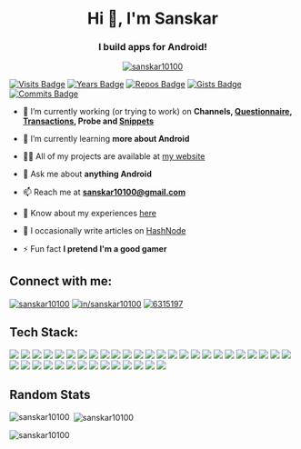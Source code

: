 <h1 align="center">Hi 👋, I'm Sanskar</h1>
<h3 align="center">I build apps for Android!</h3>

<p align="center"> <a href="https://github.com/ryo-ma/github-profile-trophy"><img src="https://github-profile-trophy.vercel.app/?username=sanskar10100&theme=dracula" alt="sanskar10100" /></a> </p>

[![Visits Badge](https://badges.pufler.dev/visits/sanskar10100/sanskar10100)](https://badges.pufler.dev)
[![Years Badge](https://badges.pufler.dev/years/sanskar10100)](https://badges.pufler.dev)
[![Repos Badge](https://badges.pufler.dev/repos/sanskar10100)](https://badges.pufler.dev)
[![Gists Badge](https://badges.pufler.dev/gists/sanskar10100)](https://badges.pufler.dev)
[![Commits Badge](https://badges.pufler.dev/commits/monthly/sanskar10100)](https://badges.pufler.dev)

- 🔭 I’m currently working (or trying to work) on **Channels, [Questionnaire](https://github.com/sanskar10100/Questionnaire), [Transactions](https://github.com/sanskar10100/Transactions), Probe and [Snippets](https://github.com/SnippetsDev)**

- 🌱 I’m currently learning **more about Android**

- 👨‍💻 All of my projects are available at [my website](https://sanskar10100.github.io)

- 💬 Ask me about **anything Android**

- 📫 Reach me at **sanskar10100@gmail.com**

- 📄 Know about my experiences [here](https://drive.google.com/file/d/127Ve1Db8-BGBK0l14024-r4auLbUwYmI/view)

- 📝 I occasionally write articles on [HashNode](https://sanskar10100.hashnode.dev)

- ⚡ Fun fact **I pretend I'm a good gamer**

<h2 align="left">Connect with me:</h3>
<p align="left">
<a href="https://twitter.com/sanskar10100" target="blank"><img align="center" src="https://img.shields.io/badge/Twitter-1DA1F2?style=for-the-badge&logo=twitter&logoColor=white" alt="sanskar10100"/></a>
<a href="https://linkedin.com/in/sanskar10100" target="blank"><img align="center" src="https://img.shields.io/badge/LinkedIn-0077B5?style=for-the-badge&logo=linkedin&logoColor=white" alt="in/sanskar10100"/></a>
<a href="https://stackoverflow.com/users/6315197" target="blank"><img align="center" src="https://img.shields.io/badge/Stack_Overflow-FE7A16?style=for-the-badge&logo=stack-overflow&logoColor=white" alt="6315197"/></a>
</p>

## Tech Stack:
<p align="left">
<img src="https://img.shields.io/badge/Amazon_AWS-FF9900?style=for-the-badge&logo=amazonaws&logoColor=white">
<img src="https://img.shields.io/badge/Google_Cloud-4285F4?style=for-the-badge&logo=google-cloud&logoColor=white">
<img src="https://img.shields.io/badge/PostgreSQL-316192?style=for-the-badge&logo=postgresql&logoColor=white">
<img src="https://img.shields.io/badge/SQLite-07405E?style=for-the-badge&logo=sqlite&logoColor=white">
<img src="https://img.shields.io/badge/Django-092E20?style=for-the-badge&logo=django&logoColor=white">
<img src="https://img.shields.io/badge/firebase-ffca28?style=for-the-badge&logo=firebase&logoColor=black">
<img src="https://img.shields.io/badge/Flask-000000?style=for-the-badge&logo=flask&logoColor=white">
<img src="https://img.shields.io/badge/gradle-02303A?style=for-the-badge&logo=gradle&logoColor=white">
<img src="https://img.shields.io/badge/Markdown-000000?style=for-the-badge&logo=markdown&logoColor=white">
<img src="https://img.shields.io/badge/Material--UI-0081CB?style=for-the-badge&logo=material-ui&logoColor=white">
<img src="https://img.shields.io/badge/npm-CB3837?style=for-the-badge&logo=npm&logoColor=white">
<img src="https://img.shields.io/badge/Android_Studio-3DDC84?style=for-the-badge&logo=android-studio&logoColor=white">
<img src="https://img.shields.io/badge/CLion-000000?style=for-the-badge&logo=clion&logoColor=white">
<img src="https://img.shields.io/badge/IntelliJIDEA-000000.svg?style=for-the-badge&logo=intellij-idea&logoColor=white">
<img src="https://img.shields.io/badge/PyCharm-000000.svg?&style=for-the-badge&logo=PyCharm&logoColor=white">
<img src="https://img.shields.io/badge/sublime_text-%23575757.svg?&style=for-the-badge&logo=sublime-text&logoColor=important">
<img src="https://img.shields.io/badge/Visual_Studio_Code-0078D4?style=for-the-badge&logo=visual%20studio%20code&logoColor=white">
<img src="https://img.shields.io/badge/Python-FFD43B?style=for-the-badge&logo=python&logoColor=darkgreen">
<img src="https://img.shields.io/badge/HTML5-E34F26?style=for-the-badge&logo=html5&logoColor=white">
<img src="https://img.shields.io/badge/CSS3-1572B6?style=for-the-badge&logo=css3&logoColor=white">
<img src="https://img.shields.io/badge/JavaScript-323330?style=for-the-badge&logo=javascript&logoColor=F7DF1E">
<img src="https://img.shields.io/badge/C-00599C?style=for-the-badge&logo=c&logoColor=white">
<img src="https://img.shields.io/badge/C%2B%2B-00599C?style=for-the-badge&logo=c%2B%2B&logoColor=white">
<img src="https://img.shields.io/badge/Java-ED8B00?style=for-the-badge&logo=java&logoColor=white">
<img src="https://img.shields.io/badge/Kotlin-0095D5?&style=for-the-badge&logo=kotlin&logoColor=white">
<img src="https://img.shields.io/badge/Dart-0175C2?style=for-the-badge&logo=dart&logoColor=white">
<img src="https://img.shields.io/badge/json-5E5C5C?style=for-the-badge&logo=json&logoColor=white">
<img src="https://img.shields.io/badge/Scratch-4D97FF?style=for-the-badge&logo=Scratch&logoColor=white">
<img src="https://img.shields.io/badge/Notion-000000?style=for-the-badge&logo=notion&logoColor=white">
<img src="https://img.shields.io/badge/Android-3DDC84?style=for-the-badge&logo=android&logoColor=white">
<img src="https://img.shields.io/badge/Windows-0078D6?style=for-the-badge&logo=windows&logoColor=white">
<img src="https://img.shields.io/badge/Linux-FCC624?style=for-the-badge&logo=linux&logoColor=black">
<img src="https://img.shields.io/badge/manjaro-35BF5C?style=for-the-badge&logo=manjaro&logoColor=white">
<img src="https://img.shields.io/badge/Google_Play-414141?style=for-the-badge&logo=google-play&logoColor=white">
<img src="https://img.shields.io/badge/GNU%20Bash-4EAA25?style=for-the-badge&logo=GNU%20Bash&logoColor=white">
<img src="https://img.shields.io/badge/oh_my_zsh-1A2C34?style=for-the-badge&logo=ohmyzsh&logoColor=white">
<img src="https://img.shields.io/badge/Google_chrome-4285F4?style=for-the-badge&logo=Google-chrome&logoColor=white">
<img src="https://img.shields.io/badge/Tor_Browser-7D4698?style=for-the-badge&logo=Tor-Browser&logoColor=white">
<img src="https://img.shields.io/badge/asus-laptop-000000?style=for-the-badge&logo=asus&logoColor=white">
</p>

## Random Stats

<p><img align="left" src="https://github-readme-stats.vercel.app/api/top-langs?username=sanskar10100&show_icons=true&theme=radical&locale=en&layout=compact" alt="sanskar10100" /></p>

<p>&nbsp;<img align="center" src="https://github-readme-stats.vercel.app/api?username=sanskar10100&show_icons=true&theme=dark&locale=en" alt="sanskar10100" /></p>

<p><img align="center" src="https://github-readme-streak-stats.herokuapp.com/?user=sanskar10100&theme=dark" alt="sanskar10100" /></p>
